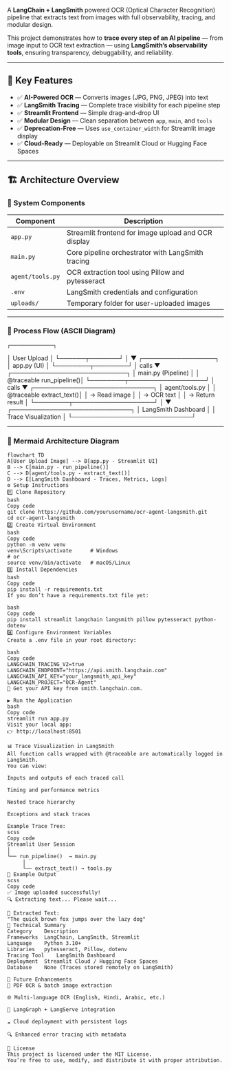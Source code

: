 A **LangChain + LangSmith** powered OCR (Optical Character Recognition) pipeline that extracts text from images with full observability, tracing, and modular design.  

This project demonstrates how to **trace every step of an AI pipeline** — from image input to OCR text extraction — using **LangSmith’s observability tools**, ensuring transparency, debuggability, and reliability.  

---

## 🌟 Key Features  

- ✅ **AI-Powered OCR** — Converts images (JPG, PNG, JPEG) into text  
- ✅ **LangSmith Tracing** — Complete trace visibility for each pipeline step  
- ✅ **Streamlit Frontend** — Simple drag-and-drop UI  
- ✅ **Modular Design** — Clean separation between `app`, `main`, and `tools`  
- ✅ **Deprecation-Free** — Uses `use_container_width` for Streamlit image display  
- ✅ **Cloud-Ready** — Deployable on Streamlit Cloud or Hugging Face Spaces  

---

## 🏗️ Architecture Overview  

### 🔹 System Components  

| Component | Description |
|------------|-------------|
| `app.py` | Streamlit frontend for image upload and OCR display |
| `main.py` | Core pipeline orchestrator with LangSmith tracing |
| `agent/tools.py` | OCR extraction tool using Pillow and pytesseract |
| `.env` | LangSmith credentials and configuration |
| `uploads/` | Temporary folder for user-uploaded images |

---

### 🔹 Process Flow (ASCII Diagram)
    ┌──────────────┐
│  User Upload │
└──────┬───────┘
       │
       ▼
┌─────────────────┐
│   app.py (UI)   │
└────────┬────────┘
         │ calls
         ▼
┌───────────────────────────┐
│   main.py (Pipeline)      │
│   @traceable run_pipeline()│
└────────┬──────────────────┘
         │ calls
         ▼
┌────────────────────────────┐
│   agent/tools.py           │
│   @traceable extract_text()│
│   → Read image             │
│   → OCR text               │
│   → Return result          │
└────────┬───────────────────┘
         │
         ▼
┌────────────────────────────┐
│   LangSmith Dashboard      │
│   Trace Visualization      │
└────────────────────────────┘



---

### 🔹 Mermaid Architecture Diagram  

```mermaid
flowchart TD
A[User Upload Image] --> B[app.py - Streamlit UI]
B --> C[main.py - run_pipeline()]
C --> D[agent/tools.py - extract_text()]
D --> E[LangSmith Dashboard - Traces, Metrics, Logs]
⚙️ Setup Instructions
1️⃣ Clone Repository
bash
Copy code
git clone https://github.com/yourusername/ocr-agent-langsmith.git
cd ocr-agent-langsmith
2️⃣ Create Virtual Environment
bash
Copy code
python -m venv venv
venv\Scripts\activate      # Windows
# or
source venv/bin/activate   # macOS/Linux
3️⃣ Install Dependencies
bash
Copy code
pip install -r requirements.txt
If you don’t have a requirements.txt file yet:

bash
Copy code
pip install streamlit langchain langsmith pillow pytesseract python-dotenv
4️⃣ Configure Environment Variables
Create a .env file in your root directory:

bash
Copy code
LANGCHAIN_TRACING_V2=true
LANGCHAIN_ENDPOINT="https://api.smith.langchain.com"
LANGCHAIN_API_KEY="your_langsmith_api_key"
LANGCHAIN_PROJECT="OCR-Agent"
🔑 Get your API key from smith.langchain.com.

▶️ Run the Application
bash
Copy code
streamlit run app.py
Visit your local app:
👉 http://localhost:8501

📊 Trace Visualization in LangSmith
All function calls wrapped with @traceable are automatically logged in LangSmith.
You can view:

Inputs and outputs of each traced call

Timing and performance metrics

Nested trace hierarchy

Exceptions and stack traces

Example Trace Tree:
scss
Copy code
Streamlit User Session
│
└── run_pipeline()  → main.py
     │
     └── extract_text() → tools.py
🧠 Example Output
scss
Copy code
✅ Image uploaded successfully!
🔍 Extracting text... Please wait...

📝 Extracted Text:
"The quick brown fox jumps over the lazy dog"
💼 Technical Summary
Category	Description
Frameworks	LangChain, LangSmith, Streamlit
Language	Python 3.10+
Libraries	pytesseract, Pillow, dotenv
Tracing Tool	LangSmith Dashboard
Deployment	Streamlit Cloud / Hugging Face Spaces
Database	None (Traces stored remotely on LangSmith)

🧩 Future Enhancements
📄 PDF OCR & batch image extraction

🌐 Multi-language OCR (English, Hindi, Arabic, etc.)

🧠 LangGraph + LangServe integration

☁️ Cloud deployment with persistent logs

🔍 Enhanced error tracing with metadata

🧾 License
This project is licensed under the MIT License.
You’re free to use, modify, and distribute it with proper attribution.
